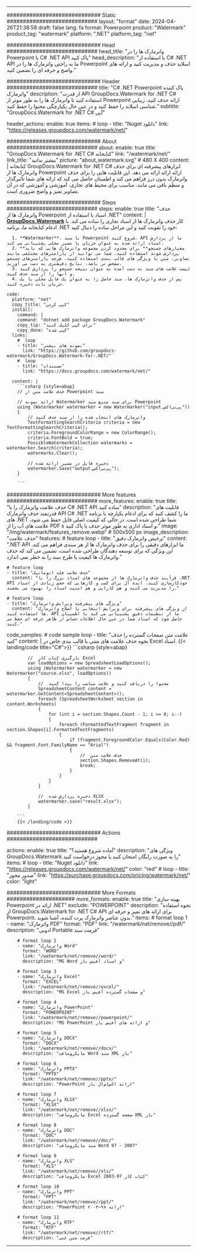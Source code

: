 
---
############################# Static ############################
layout: "format"
date:  2024-04-26T21:38:58
draft: false
lang: fa
format: Powerpoint
product: "Watermark"
product_tag: "watermark"
platform: ".NET"
platform_tag: "net"

############################# Head ############################
head_title: "واترمارک ها را در Powerpoint با C# .NET API پاک کنید"
head_description: "با استفاده از C# .NET API ما به راحتی واترمارک ها را در Powerpoint اسلاید حذف و مدیریت کنید و ارائه های واضح و حرفه ای را تضمین کنید."

############################# Header ############################
title: "C# .NET Powerpoint پاک کننده واترمارک" 
description: "از قدرت API GroupDocs.Watermark for .NET C# استفاده کنید تا واترمارک ها را به طور موثر از Powerpoint ارائه حذف کنید، زیبایی شناسی اسلاید را حفظ کنید و در عین حال یکپارچگی محتوا را حفظ کنید."
subtitle: "GroupDocs.Watermark for .NET C# آپی" 

header_actions:
  enable: true
  items:
    #  loop
    - title: "Nuget دانلود"
      link: "https://releases.groupdocs.com/watermark/net/"
      
############################# About ############################
about:
    enable: true
    title: "GroupDocs.Watermark for .NET C# کتابخانه"
    link: "/watermark/net/"
    link_title: "بیشتر بدانید"
    picture: "about_watermark.svg" # 480 X 400
    content: |
       کتابخانه GroupDocs.Watermark for .NET C# ابزارهای پیشرفته ای برای حذف واترمارک ها از Powerpoint ارائه ارائه ارائه می دهد. این قابلیت هایی را برای حذف واترمارک بدون درز فراهم می کند و اطمینان حاصل می کند که ارائه های شما تأثیرگذار و منظم باقی می مانند. مناسب برای محیط های تجاری، آموزشی و آموزشی که در آن تصاویر تمیز و واضح ضروری است.

############################# Steps ############################
steps:
    enable: true
    title: "حذف واترمارک ها از Powerpoint اسناد با استفاده از .NET"
    content: |
      **[GroupDocs.Watermark](https://products.groupdocs.com/watermark/net/)** کار حذف واترمارک ها از اسناد تجاری را ساده می کند. با ادغام کتابخانه ما، برنامه .NET خود را تقویت کنید و این مراحل ساده را دنبال کنید:
      
      1. **Watermarker**، با سند Powerpoint شروع کنید. API ما از پردازش اسناد ارائه شده به عنوان جریان یا مسیر محلی پشتیبانی می کند.
      2. **معیارهای جستجو** برای محدود کردن مجموعه واترمارک هایی که باید پردازش شوند استفاده کنید. شما می توانید از پارامترهای مختلفی مانند تصاویر، متن یا ویژگی های قالب بندی استفاده کنید. هرچه پارامترهای جستجو مشخص تر باشد، نتایج دقیقتری به دست می آورید.
      3. لیست علامت های سند به دست آمده به عنوان نتیجه جستجو را پردازش کنید و آنها را از سند حذف کنید.
      4. پس از حذف واترمارک ها، سند حاصل را به عنوان یک فایل محلی یا یک جریان بایت ذخیره کنید.
   
    code:
      platform: "net"
      copy_title: "کپی کردن"
      install:
        command: |
        command: "dotnet add package GroupDocs.Watermark"
        copy_tip: "برای کپی کلیک کنید"
        copy_done: "کپی شده"
      links:
        #  loop
        - title: "نمونه های بیشتر"
          link: "https://github.com/groupdocs-watermark/GroupDocs.Watermark-for-.NET/"
        #  loop
        - title: "مستندات"
          link: "https://docs.groupdocs.com/watermark/net/"
          
      content: |
        ```csharp {style=abap}
        // حذف علامت متن از Powerpoint سند

        // ارائه نمونه Watermarker برای سند منبع سند Powerpoint
        using (Watermarker watermarker = new Watermarker("input.پی‌تی‌اکس"))
        {
            // واترمارک های انتخاب شده را از سند حذف کنید
            TextFormattingSearchCriteria criteria = new TextFormattingSearchCriteria();
            criteria.ForegroundColorRange = new ColorRange();
            criteria.FontBold = true;
            PossibleWatermarkCollection watermarks = watermarker.Search(criteria);
            watermarks.Clear();

            // ذخیره فایل در مسیر ارائه شده
            watermarker.Save("output.پی‌تی‌اکس");
        }
        
        ```            

############################# More features ############################
more_features:
  enable: true
  title: "حذف علامت واترمارک را با C# .NET API ساده کنید"
  description: "قابلیت های قدرتمند حذف واترمارک API C# .NET ما را کشف کنید که برای ادغام یکپارچه با برنامه های .NET شما طراحی شده است. در حالی که کیفیت اصلی فایل حفظ می شود، علامت های آب را از PDF s و اسناد اداری به طور موثر حذف یا پاک کنید."
  image: "/img/watermark/features_remove.webp" # 500x500 px
  image_description: "حذف علامت"
  features:
    # feature loop
    - title: "ترخیص واترمارک دقیق"
      content: ".NET API ما ابزارهای دقیقی را برای حذف واترمارک ها از هر سندی فراهم می کند. این ویژگی که برای توسعه دهندگان طراحی شده است، تضمین می کند که حذف واترمارک ها کیفیت یا طرح سند را به خطر نمی اندازد."

    # feature loop
    - title: "حذف علامت فله اتوماتیک"
      content: "فرآیند حذف واترمارک ها از مجموعه های اسناد بزرگ را با .NET API خودکارسازی کنید. ایده آل برای کسب و کارهایی که حجم زیادی از اسناد را مدیریت می کنند و هم کارایی و هم امنیت اسناد را بهبود می بخشند."

    # feature loop
    - title: "ویژگی های پیشرفته ویرایش واترمارک"
      content: "از ویژگی های پیشرفته برای ویرایش انتخابی یا اصلاح واترمارک ها استفاده کنید. API ما از تنظیمات دقیق پشتیبانی می کند تا اطمینان حاصل شود که اسناد شما در عین حال اطلاعات حساس از ظاهر حرفه ای حفظ می کنند."
      
  code_samples:
    # code sample loop
    - title: "علامت متن صفحات گسترده را حذف کنید"
      content: |
        نحوه حذف علامت های متنی با قالب بندی خاص در Excel اسناد.
        {{< landing/code title="C#">}}
        ```csharp {style=abap}
        
            //  بارگیری کتاب کار Excel
            var loadOptions = new SpreadsheetLoadOptions();
            using (Watermarker watermarker = new Watermarker("source.xlsx", loadOptions))
            {
                //  محتوا را دریافت کنید و علامت مناسب را پیدا کنید
                SpreadsheetContent content = watermarker.GetContent<SpreadsheetContent>();
                foreach (SpreadsheetWorksheet section in content.Worksheets)
                {
                    for (int i = section.Shapes.Count - 1; i >= 0; i--)
                    {
                        foreach (FormattedTextFragment fragment in section.Shapes[i].FormattedTextFragments)
                        {
                            if (fragment.ForegroundColor.Equals(Color.Red) && fragment.Font.FamilyName == "Arial")
                            {
                                //  حذف علامت متن
                                section.Shapes.RemoveAt(i);
                                break;
                            }
                        }
                    }
                }

                //  ذخیره پردازش شده XLSX
                watermarker.save("result.xlsx");
            }

        ```
        {{< /landing/code >}}


############################# Actions ############################

actions:
  enable: true
  title: "آماده شروع هستید؟"
  description: "ویژگی های GroupDocs.Watermark را به صورت رایگان امتحان کنید یا مجوز درخواست کنید"
  items:
    #  loop
    - title: "Nuget دانلود"
      link: "https://releases.groupdocs.com/watermark/net/"
      color: "red"
        #  loop
    - title: "صدور مجوز"
      link: "https://purchase.groupdocs.com/pricing/watermark/net/"
      color: "light"


############################# More Formats #####################
more_formats:
    enable: true
    title: "بهینه سازی Powerpoint ارائه در .NET"
    exclude: "POWERPOINT"
    description: "نحوه استفاده از GroupDocs.Watermark for .NET C# API برای ارائه های تمیز و حرفه ای Powerpoint، بدون عناصر واترمارک پرت کننده، آشنا شوید."
    items: 
        # format loop 1
        - name: "واترمارک PDF"
          format: "PDF"
          link: "/watermark/net/remove//pdf/"
          description: "ادوبی Portable فرمت سند"

        # format loop 2
        - name: "واترمارک Word"
          format: "WORD"
          link: "/watermark/net/remove//word/"
          description: "MS Word و اسناد آفیس باز"
          
        # format loop 3
        - name: "واترمارک Excel"
          format: "EXCEL"
          link: "/watermark/net/remove//excel/"
          description: "MS Excel و صفحات گسترده آفیس باز"

        # format loop 4
        - name: "واترمارک PowerPoint"
          format: "POWERPOINT"
          link: "/watermark/net/remove//powerpoint/"
          description: "MS PowerPoint و ارائه های آفیس باز"

        # format loop 5
        - name: "واترمارک DOCX"
          format: "DOCX"
          link: "/watermark/net/remove//docx/"
          description: "مایکروسافت Word سند XML باز"
          
        # format loop 6
        - name: "واترمارک PPTX"
          format: "PPTX"
          link: "/watermark/net/remove//pptx/"
          description: "PowerPoint ارائه اکس‌ام‌ال باز"
          
        # format loop 7
        - name: "واترمارک XLSX"
          format: "XLSX"
          link: "/watermark/net/remove//xlsx/"
          description: "مایکروسافت Excel صفحه گسترده XML باز"

        # format loop 8
        - name: "واترمارک DOC"
          format: "DOC"
          link: "/watermark/net/remove//doc/"
          description: "سند مایکروسافت Word 97 - 2007"

        # format loop 9
        - name: "واترمارک XLS"
          format: "XLS"
          link: "/watermark/net/remove//xls/"
          description: "مایکروسافت Excel کتاب کار 97-2003"

        # format loop 10
        - name: "واترمارک PPT"
          format: "PPT"
          link: "/watermark/net/remove//ppt/"
          description: "PowerPoint ارائه ۹۷—۲۰۰۳"

        # format loop 11
        - name: "واترمارک RTF"
          format: "RTF"
          link: "/watermark/net/remove//rtf/"
          description: "فرمت متن غنی"

---